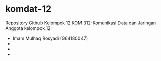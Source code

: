 # komdat-12
Repository Github Kelompok 12 KOM 312-Komunikasi Data dan Jaringan
Anggota kelompok 12:
- Imam Mulhaq Rosyadi (G64180047)
- 
- 
- 
